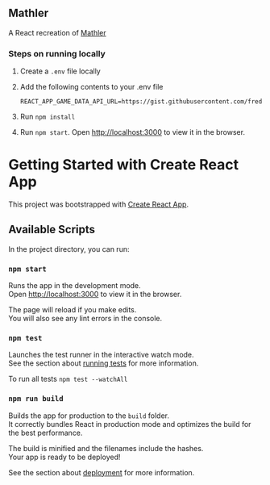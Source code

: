 ## Mathler 

A React recreation of [Mathler](https://www.mathler.com/)

### Steps on running locally

1. Create a `.env` file locally

2. Add the following contents to your .env file
    ```shell script
    REACT_APP_GAME_DATA_API_URL=https://gist.githubusercontent.com/fredericboivin/79520252fc89cf861485f88d6492c78d/raw/66a222d51a5b3f171144d00a7afcf286efcc0245/mathler.txt
    ```
3. Run `npm install`
4. Run `npm start`. Open [http://localhost:3000](http://localhost:3000) to view it in the browser.



# Getting Started with Create React App

This project was bootstrapped with [Create React App](https://github.com/facebook/create-react-app).

## Available Scripts

In the project directory, you can run:

### `npm start`

Runs the app in the development mode.\
Open [http://localhost:3000](http://localhost:3000) to view it in the browser.

The page will reload if you make edits.\
You will also see any lint errors in the console.

### `npm test`

Launches the test runner in the interactive watch mode.\
See the section about [running tests](https://facebook.github.io/create-react-app/docs/running-tests) for more information.

To run all tests `npm test --watchAll`

### `npm run build`

Builds the app for production to the `build` folder.\
It correctly bundles React in production mode and optimizes the build for the best performance.

The build is minified and the filenames include the hashes.\
Your app is ready to be deployed!

See the section about [deployment](https://facebook.github.io/create-react-app/docs/deployment) for more information.
